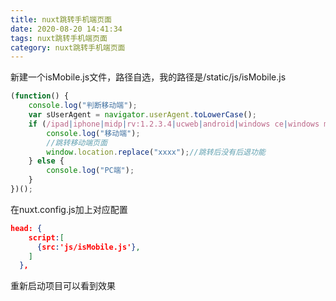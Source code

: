 ```yaml
---
title: nuxt跳转手机端页面
date: 2020-08-20 14:41:34
tags: nuxt跳转手机端页面
category: nuxt跳转手机端页面
---
```

新建一个isMobile.js文件，路径自选，我的路径是/static/js/isMobile.js
```js
(function() {
    console.log("判断移动端");
    var sUserAgent = navigator.userAgent.toLowerCase();
    if (/ipad|iphone|midp|rv:1.2.3.4|ucweb|android|windows ce|windows mobile/.test(sUserAgent)) {
        console.log("移动端");
        //跳转移动端页面
        window.location.replace("xxxx");//跳转后没有后退功能 
    } else {
        console.log("PC端");
    }
})();
```

在nuxt.config.js加上对应配置
```json
head: {
    script:[  
      {src:'js/isMobile.js'},
    ]
  },
```

重新启动项目可以看到效果